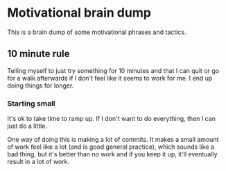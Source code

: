 # Motivational brain dump

This is a brain dump of some motivational phrases and tactics.

## 10 minute rule

Telling myself to just try something for 10 minutes and that I can quit or go for a walk afterwards if I don't feel like it seems to work for me. I end up doing things for longer.

### Starting small

It's ok to take time to ramp up. If I don't want to do everything, then I can just do a little.

One way of doing this is making a lot of commits. It makes a small amount of work feel like a lot (and is good general practice), which sounds like a bad thing, but it's better than no work and if you keep it up, it'll eventually result in a lot of work.
